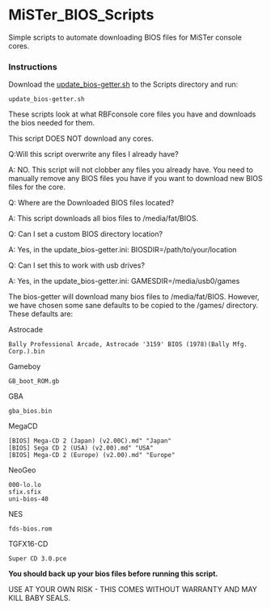 # MiSTer_BIOS_Scripts 
Simple scripts to automate downloading BIOS files for MiSTer console cores.

### Instructions

Download the <a id="raw-url" href="https://raw.githubusercontent.com/MAME-GETTER/MiSTer_BIOS_SCRIPTS/master/update_bios-getter.sh">update_bios-getter.sh</a> to the Scripts directory and run:

    update_bios-getter.sh

These scripts look at what RBFconsole core files you have and downloads the bios needed for them.

This script DOES NOT download any cores. 

Q:Will this script overwrite any files I already have?

A: NO. This script will not clobber any files you already have. You need to manually remove any BIOS files you have if you want to download new BIOS files for the core.

Q: Where are the Downloaded BIOS files located?

A: This script downloads all bios files to /media/fat/BIOS.

Q: Can I set a custom BIOS directory location?

A: Yes, in the update_bios-getter.ini: BIOSDIR=/path/to/your/location

Q: Can I set this to work with usb drives?

A: Yes, in the update_bios-getter.ini: GAMESDIR=/media/usb0/games

The bios-getter will download many bios files to /media/fat/BIOS. However, we have chosen some sane defaults to be copied to the /games/<console> directory. These defaults are:
  
  Astrocade
  ```
  Bally Professional Arcade, Astrocade '3159' BIOS (1978)(Bally Mfg. Corp.).bin
  ```
  
  Gameboy
  ```
  GB_boot_ROM.gb
  ```

  GBA
  ```
  gba_bios.bin
  ```

  MegaCD    
  ```
  [BIOS] Mega-CD 2 (Japan) (v2.00C).md" "Japan"
  [BIOS] Sega CD 2 (USA) (v2.00).md" "USA"
  [BIOS] Mega-CD 2 (Europe) (v2.00).md" "Europe"
 ```
 
 NeoGeo     
 ```
 000-lo.lo
 sfix.sfix
 uni-bios-40
 ```
 
 NES
 ```
 fds-bios.rom
 ```
 
 TGFX16-CD
 ```
 Super CD 3.0.pce
 ```

**You should back up your bios files before running this script.**

USE AT YOUR OWN RISK - THIS COMES WITHOUT WARRANTY AND MAY KILL BABY SEALS.
